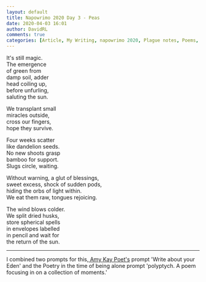 ```yaml
---  
layout: default  
title: Napowrimo 2020 Day 3 - Peas  
date: 2020-04-03 16:01  
author: DavidRL  
comments: true  
categories: [Article, My Writing, napowrimo 2020, Plague notes, Poems, Poetry]  
---  
```

It's still magic.  
The emergence  
of green from  
damp soil, adder  
head coiling up,  
before unfurling,  
saluting the sun.  
  
We transplant small  
miracles outside,  
cross our fingers,  
hope they survive.  
  
Four weeks scatter  
like dandelion seeds.  
No new shoots grasp  
bamboo for support.  
Slugs circle, waiting.  
  
Without warning, a glut of blessings,  
sweet excess, shock of sudden pods,  
hiding the orbs of light within.  
We eat them raw, tongues rejoicing.  
  
The wind blows colder.  
We split dried husks,  
store spherical spells  
in envelopes labelled  
in pencil and wait for  
the return of the sun.  
  
***  
  
I combined two prompts for this,<a href="https://www.instagram.com/amykaypoetry/"> Amy Kay Poet's</a> prompt 'Write about your Eden' and the Poetry in the time of being alone prompt 'polyptych. A poem focusing in on a collection of moments.'  
  